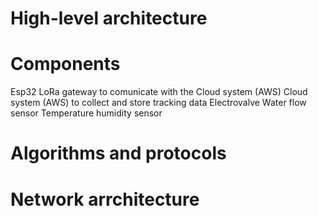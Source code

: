 # High-level architecture 


# Components
Esp32
LoRa gateway to comunicate with the Cloud system (AWS) 
Cloud system (AWS) to collect and store tracking data
Electrovalve
Water flow sensor
Temperature humidity sensor



# Algorithms and protocols 


# Network arrchitecture 



